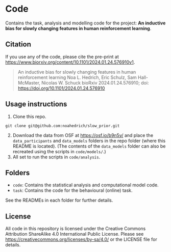 # Code
Contains the task, analysis and modelling code for the project: **An inductive bias for slowly changing features in human reinforcement learning**. 


## Citation
If you use any of the code, please cite the pre-print at https://www.biorxiv.org/content/10.1101/2024.01.24.576910v1.

> An inductive bias for slowly changing features in human reinforcement learning
> Noa L. Hedrich, Eric Schulz, Sam Hall-McMaster, Nicolas W. Schuck
> bioRxiv 2024.01.24.576910; doi: https://doi.org/10.1101/2024.01.24.576910


## Usage instructions
1. Clone this repo.
```
git clone git@github.com:noahedrich/slow_prior.git
```
2. Download the data from OSF at https://osf.io/b9n5y/ and place the `data_participants` and `data_models` folders in the repo folder (where this README is located). (The contents of the `data_models` folder can also be recreated using the scripts in `code/models/`.)
3. All set to run the scripts in `code/analysis`.


## Folders
*  `code`: Contains the statistical analysis and computational model code. 
*  `task`: Contains the code for the behavioural (online) task. 

See the READMEs in each folder for further details. 


## License
All code in this repository is licensed under the Creative Commons Attribution ShareAlike 4.0 International Public License.
Please see https://creativecommons.org/licenses/by-sa/4.0/ or the LICENSE file for details.

